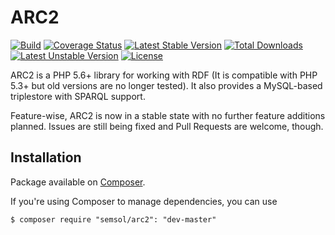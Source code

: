 ARC2
====

[![Build](https://travis-ci.org/semsol/arc2.svg?branch=master)](https://travis-ci.org/semsol/arc2)
[![Coverage Status](https://coveralls.io/repos/github/semsol/arc2/badge.svg?branch=master)](https://coveralls.io/github/semsol/arc2?branch=master)
[![Latest Stable Version](https://poser.pugx.org/semsol/arc2/v/stable.svg)](https://packagist.org/packages/semsol/arc2)
[![Total Downloads](https://poser.pugx.org/semsol/arc2/downloads.svg)](https://packagist.org/packages/semsol/arc2)
[![Latest Unstable Version](https://poser.pugx.org/semsol/arc2/v/unstable.svg)](https://packagist.org/packages/semsol/arc2)
[![License](https://poser.pugx.org/semsol/arc2/license.svg)](https://packagist.org/packages/semsol/arc2)

ARC2 is a PHP 5.6+ library for working with RDF (It is compatible with PHP 5.3+ but old versions are no longer tested).
It also provides a MySQL-based triplestore with SPARQL support.

Feature-wise, ARC2 is now in a stable state with no further feature additions planned. 
Issues are still being fixed and Pull Requests are welcome, though.

## Installation

Package available on [Composer](https://packagist.org/packages/semsol/arc2).

If you're using Composer to manage dependencies, you can use

    $ composer require "semsol/arc2": "dev-master"
